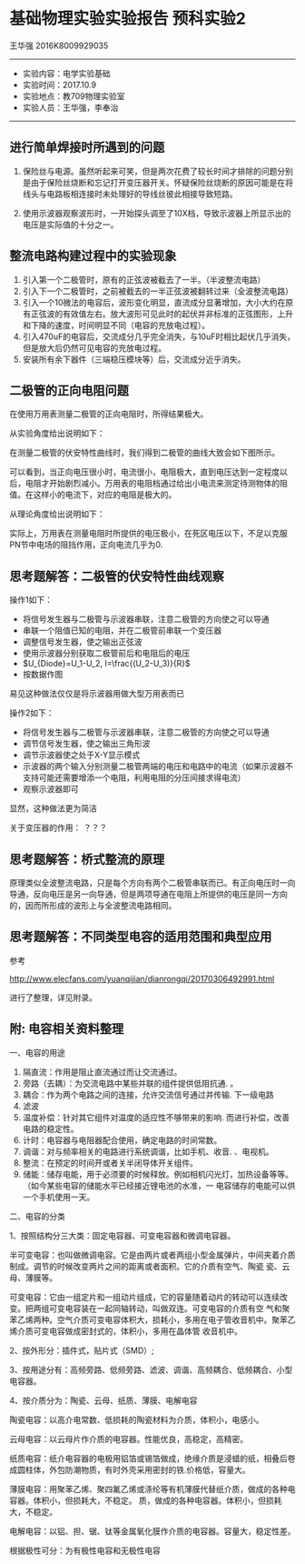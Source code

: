 # 基础物理实验实验报告 预科实验2
王华强 2016K8009929035
***
* 实验内容：电学实验基础
* 实验时间：2017.10.9
* 实验地点：教709物理实验室
* 实验人员：王华强，李奉治
***

## 进行简单焊接时所遇到的问题

1. 保险丝与电源。虽然听起来可笑，但是两次花费了较长时间才排除的问题分别是由于保险丝烧断和忘记打开变压器开关。怀疑保险丝烧断的原因可能是在将线头与电路板相连接时未处理好的导线丝彼此相接导致短路。

2. 使用示波器观察波形时，一开始探头调至了10X档，导致示波器上所显示出的电压是实际值的十分之一。

## 整流电路构建过程中的实验现象

1. 引入第一个二极管时，原有的正弦波被截去了一半。（半波整流电路）
1. 引入下一个二极管时，之前被截去的一半正弦波被翻转过来（全波整流电路）
1. 引入一个10微法的电容后，波形变化明显，直流成分显著增加，大小大约在原有正弦波的有效值左右。放大波形可见此时的起伏并非标准的正弦图形，上升和下降的速度，时间明显不同（电容的充放电过程）。
1. 引入470uF的电容后，交流成分几乎完全消失，与10uF时相比起伏几乎消失，但是放大后仍然可见电容的充放电过程。
1. 安装所有余下器件（三端稳压模块等）后，交流成分近乎消失。

## 二极管的正向电阻问题

在使用万用表测量二极管的正向电阻时，所得结果极大。

从实验角度给出说明如下：

在测量二极管的伏安特性曲线时，我们得到二极管的曲线大致会如下图所示。

可以看到，当正向电压很小时，电流很小，电阻极大，直到电压达到一定程度以后，电阻才开始剧烈减小。万用表的电阻档通过给出小电流来测定待测物体的阻值。在这样小的电流下，对应的电阻是极大的。

从理论角度给出说明如下：

实际上，万用表在测量电阻时所提供的电压极小，在死区电压以下，不足以克服PN节中电场的阻挡作用，正向电流几乎为0.

## 思考题解答：二极管的伏安特性曲线观察

操作1如下：

* 将信号发生器与二极管与示波器串联，注意二极管的方向使之可以导通
* 串联一个阻值已知的电阻，并在二极管前串联一个变压器
* 调整信号发生器，使之输出正弦波
* 使用示波器分别获取二极管前后和电阻后的电压
* $U_{Diode}=U_1-U_2, I=\frac{(U_2-U_3)}{R}$
* 按数据作图

易见这种做法仅仅是将示波器用做大型万用表而已

操作2如下：

* 将信号发生器与二极管与示波器串联，注意二极管的方向使之可以导通
* 调节信号发生器，使之输出三角形波
* 调节示波器使之处于X-Y显示模式
* 示波器的两个输入分别测量二极管两端的电压和电路中的电流（如果示波器不支持可能还需要增添一个电阻，利用电阻的分压间接求得电流）
* 观察示波器即可

显然，这种做法更为简洁

关于变压器的作用：
？？？

## 思考题解答：桥式整流的原理

原理类似全波整流电路，只是每个方向有两个二极管串联而已。有正向电压时一向导通，反向电压是另一向导通，但是两项导通在电阻上所提供的电压是同一方向的，因而所形成的波形上与全波整流电路相同。

## 思考题解答：不同类型电容的适用范围和典型应用

参考

<http://www.elecfans.com/yuanqijian/dianrongqi/20170306492991.html>

进行了整理，详见附录。


## 附: 电容相关资料整理

一、电容的用途

1. 隔直流：作用是阻止直流通过而让交流通过。
2. 旁路（去耦）：为交流电路中某些并联的组件提供低阻抗通. 。
3. 耦合：作为两个电路之间的连接，允许交流信号通过并传输. 下一级电路
4. 滤波
5. 温度补偿：针对其它组件对温度的适应性不够带来的影响. 而进行补偿，改善电路的稳定性。
6. 计时：电容器与电阻器配合使用，确定电路的时间常数。
7. 调谐：对与频率相关的电路进行系统调谐，比如手机、收音. 、电视机。
8. 整流：在预定的时间开或者关半闭导体开关组件。
9. 储能：储存电能，用于必须要的时候释放。例如相机闪光灯，加热设备等等。（如今某些电容的储能水平已经接近锂电池的水准，一 电容储存的电能可以供一个手机使用一天。

二、电容的分类

1、按照结构分三大类：固定电容器、可变电容器和微调电容器。

半可变电容：也叫做微调电容。它是由两片或者两组小型金属弹片，中间夹着介质制成。调节的时候改变两片之间的距离或者面积。它的介质有空气、陶瓷 瓷、云母、薄膜等。

可变电容：它由一组定片和一组动片组成，它的容量随着动片的转动可以连续改变。把两组可变电容装在一起同轴转动，叫做双连。可变电容的介质有空 气和聚苯乙烯两种。空气介质可变电容体积大，损耗小，多用在电子管收音机中。聚苯乙烯介质可变电容做成密封式的，体积小，多用在晶体管 收音机中。

2、按外形分：插件式，贴片式（SMD）;

3、按用途分有：高频旁路、低频旁路、滤波、调谐、高频耦合、低频耦合、小型电容器。

4、按介质分为：陶瓷、云母、纸质、薄膜、电解电容

陶瓷电容：以高介电常数、低损耗的陶瓷材料为介质，体积小，电感小。

云母电容：以云母片作介质的电容器。性能优良，高稳定，高精密。

纸质电容：纸介电容器的电极用铝箔或锡箔做成，绝缘介质是浸蜡的纸，相叠后卷成圆柱体，外包防潮物质，有时外壳采用密封的铁.价格低，容量大。

薄膜电容：用聚苯乙烯、聚四氟乙烯或涤纶等有机薄膜代替纸介质，做成的各种电容器。体积小，但损耗大，不稳定。 质，做成的各种电容器。体积小，但损耗大，不稳定。

电解电容：以铝、担、锯、钛等金属氧化膜作介质的电容器。容量大，稳定性差。

根据极性可分：为有极性电容和无极性电容

